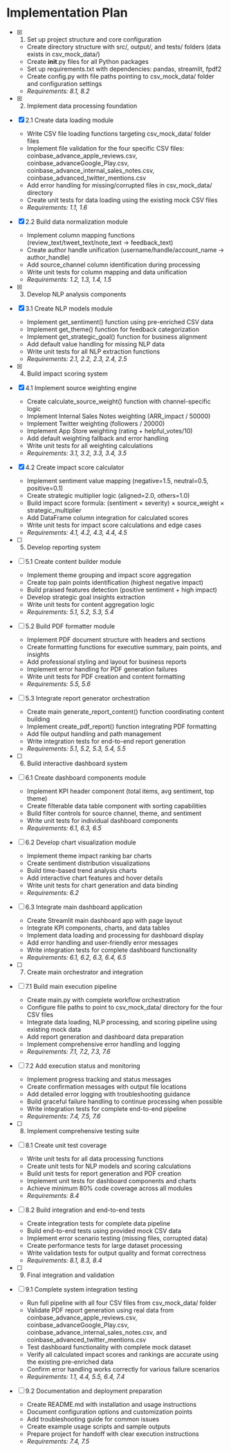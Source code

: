 # Implementation Plan

- [x] 1. Set up project structure and core configuration

  - Create directory structure with src/, output/, and tests/ folders (data exists in csv_mock_data/)
  - Create **init**.py files for all Python packages
  - Set up requirements.txt with dependencies: pandas, streamlit, fpdf2
  - Create config.py with file paths pointing to csv_mock_data/ folder and configuration settings
  - _Requirements: 8.1, 8.2_

- [x] 2. Implement data processing foundation
- [x] 2.1 Create data loading module

  - Write CSV file loading functions targeting csv_mock_data/ folder files
  - Implement file validation for the four specific CSV files: coinbase_advance_apple_reviews.csv, coinbase_advanceGoogle_Play.csv, coinbase_advance_internal_sales_notes.csv, coinbase_advanced_twitter_mentions.csv
  - Add error handling for missing/corrupted files in csv_mock_data/ directory
  - Create unit tests for data loading using the existing mock CSV files
  - _Requirements: 1.1, 1.6_

- [x] 2.2 Build data normalization module

  - Implement column mapping functions (review_text/tweet_text/note_text → feedback_text)
  - Create author handle unification (username/handle/account_name → author_handle)
  - Add source_channel column identification during processing
  - Write unit tests for column mapping and data unification
  - _Requirements: 1.2, 1.3, 1.4, 1.5_

- [x] 3. Develop NLP analysis components
- [x] 3.1 Create NLP models module

  - Implement get_sentiment() function using pre-enriched CSV data
  - Implement get_theme() function for feedback categorization
  - Implement get_strategic_goal() function for business alignment
  - Add default value handling for missing NLP data
  - Write unit tests for all NLP extraction functions
  - _Requirements: 2.1, 2.2, 2.3, 2.4, 2.5_

- [x] 4. Build impact scoring system
- [x] 4.1 Implement source weighting engine

  - Create calculate_source_weight() function with channel-specific logic
  - Implement Internal Sales Notes weighting (ARR_impact / 50000)
  - Implement Twitter weighting (followers / 20000)
  - Implement App Store weighting (rating + helpful_votes/10)
  - Add default weighting fallback and error handling
  - Write unit tests for all weighting calculations
  - _Requirements: 3.1, 3.2, 3.3, 3.4, 3.5_

- [x] 4.2 Create impact score calculator

  - Implement sentiment value mapping (negative=1.5, neutral=0.5, positive=0.1)
  - Create strategic multiplier logic (aligned=2.0, others=1.0)
  - Build impact score formula: (sentiment × severity) × source_weight × strategic_multiplier
  - Add DataFrame column integration for calculated scores
  - Write unit tests for impact score calculations and edge cases
  - _Requirements: 4.1, 4.2, 4.3, 4.4, 4.5_

- [ ] 5. Develop reporting system
- [ ] 5.1 Create content builder module

  - Implement theme grouping and impact score aggregation
  - Create top pain points identification (highest negative impact)
  - Build praised features detection (positive sentiment + high impact)
  - Develop strategic goal insights extraction
  - Write unit tests for content aggregation logic
  - _Requirements: 5.1, 5.2, 5.3, 5.4_

- [ ] 5.2 Build PDF formatter module

  - Implement PDF document structure with headers and sections
  - Create formatting functions for executive summary, pain points, and insights
  - Add professional styling and layout for business reports
  - Implement error handling for PDF generation failures
  - Write unit tests for PDF creation and content formatting
  - _Requirements: 5.5, 5.6_

- [ ] 5.3 Integrate report generator orchestration

  - Create main generate_report_content() function coordinating content building
  - Implement create_pdf_report() function integrating PDF formatting
  - Add file output handling and path management
  - Write integration tests for end-to-end report generation
  - _Requirements: 5.1, 5.2, 5.3, 5.4, 5.5_

- [ ] 6. Build interactive dashboard system
- [ ] 6.1 Create dashboard components module

  - Implement KPI header component (total items, avg sentiment, top theme)
  - Create filterable data table component with sorting capabilities
  - Build filter controls for source channel, theme, and sentiment
  - Write unit tests for individual dashboard components
  - _Requirements: 6.1, 6.3, 6.5_

- [ ] 6.2 Develop chart visualization module

  - Implement theme impact ranking bar charts
  - Create sentiment distribution visualizations
  - Build time-based trend analysis charts
  - Add interactive chart features and hover details
  - Write unit tests for chart generation and data binding
  - _Requirements: 6.2_

- [ ] 6.3 Integrate main dashboard application

  - Create Streamlit main dashboard app with page layout
  - Integrate KPI components, charts, and data tables
  - Implement data loading and processing for dashboard display
  - Add error handling and user-friendly error messages
  - Write integration tests for complete dashboard functionality
  - _Requirements: 6.1, 6.2, 6.3, 6.4, 6.5_

- [ ] 7. Create main orchestrator and integration
- [ ] 7.1 Build main execution pipeline

  - Create main.py with complete workflow orchestration
  - Configure file paths to point to csv_mock_data/ directory for the four CSV files
  - Integrate data loading, NLP processing, and scoring pipeline using existing mock data
  - Add report generation and dashboard data preparation
  - Implement comprehensive error handling and logging
  - _Requirements: 7.1, 7.2, 7.3, 7.6_

- [ ] 7.2 Add execution status and monitoring

  - Implement progress tracking and status messages
  - Create confirmation messages with output file locations
  - Add detailed error logging with troubleshooting guidance
  - Build graceful failure handling to continue processing when possible
  - Write integration tests for complete end-to-end pipeline
  - _Requirements: 7.4, 7.5, 7.6_

- [ ] 8. Implement comprehensive testing suite
- [ ] 8.1 Create unit test coverage

  - Write unit tests for all data processing functions
  - Create unit tests for NLP models and scoring calculations
  - Build unit tests for report generation and PDF creation
  - Implement unit tests for dashboard components and charts
  - Achieve minimum 80% code coverage across all modules
  - _Requirements: 8.4_

- [ ] 8.2 Build integration and end-to-end tests

  - Create integration tests for complete data pipeline
  - Build end-to-end tests using provided mock CSV data
  - Implement error scenario testing (missing files, corrupted data)
  - Create performance tests for large dataset processing
  - Write validation tests for output quality and format correctness
  - _Requirements: 8.1, 8.3, 8.4_

- [ ] 9. Final integration and validation
- [ ] 9.1 Complete system integration testing

  - Run full pipeline with all four CSV files from csv_mock_data/ folder
  - Validate PDF report generation using real data from coinbase_advance_apple_reviews.csv, coinbase_advanceGoogle_Play.csv, coinbase_advance_internal_sales_notes.csv, and coinbase_advanced_twitter_mentions.csv
  - Test dashboard functionality with complete mock dataset
  - Verify all calculated impact scores and rankings are accurate using the existing pre-enriched data
  - Confirm error handling works correctly for various failure scenarios
  - _Requirements: 1.1, 4.4, 5.5, 6.4, 7.4_

- [ ] 9.2 Documentation and deployment preparation
  - Create README.md with installation and usage instructions
  - Document configuration options and customization points
  - Add troubleshooting guide for common issues
  - Create example usage scripts and sample outputs
  - Prepare project for handoff with clear execution instructions
  - _Requirements: 7.4, 7.5_
